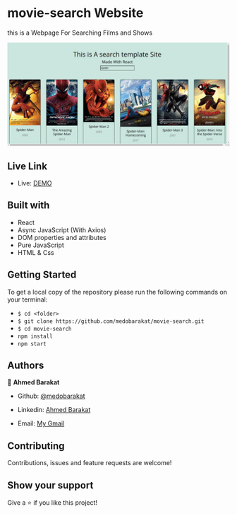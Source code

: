 # movie-search Website
this is a  Webpage For Searching Films and Shows 

![screenshot](./public/Screenshot.png)

## Live Link

- Live: [DEMO](https://react-movie-search1.netlify.app)

## Built with

- React
- Async JavaScript (With Axios)
- DOM properties and attributes
- Pure JavaScript
- HTML & Css

## Getting Started
To get a local copy of the repository please run the following commands on your terminal:
- ```$ cd <folder>```
- ```$ git clone https://github.com/medobarakat/movie-search.git ```
- ```$ cd movie-search ```
- ```npm install```
- ```npm start```


## Authors

👤 **Ahmed Barakat**
- Github: [@medobarakat](https://github.com/medobarakat)

- Linkedin: [Ahmed Barakat](https://www.linkedin.com/in/ahmed-barakat-dev/)

- Email: [My Gmail](ahmedbarakat2401@gmail.com)

##    Contributing

Contributions, issues and feature requests are welcome!

## Show your support

Give a ⭐️ if you like this project!
